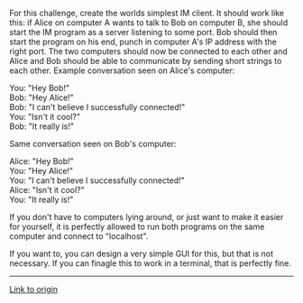 For this challenge, create the worlds simplest IM client. It should work like this: if Alice on computer A wants to talk to Bob on computer B, she should start the IM program as a server listening to some port. Bob should then start the program on his end, punch in computer A's IP address with the right port. The two computers should now be connected to each other and Alice and Bob should be able to communicate by sending short strings to each other. Example conversation seen on Alice's computer:

You: "Hey Bob!"     
Bob: "Hey Alice!"       
Bob: "I can't believe I successfully connected!"        
You: "Isn't it cool?"       
Bob: "It really is!"        

Same conversation seen on Bob's computer:

Alice: "Hey Bob!"     
You: "Hey Alice!"       
You: "I can't believe I successfully connected!"        
Alice: "Isn't it cool?"       
You: "It really is!"        

If you don't have to computers lying around, or just want to make it easier for yourself, it is perfectly allowed to run both programs on the same computer and connect to "localhost". 

If you want to, you can design a very simple GUI for this, but that is not necessary. If you can finagle this to work in a terminal, that is perfectly fine.

---

[Link to origin](https://www.reddit.com/r/dailyprogrammer/tux8l)